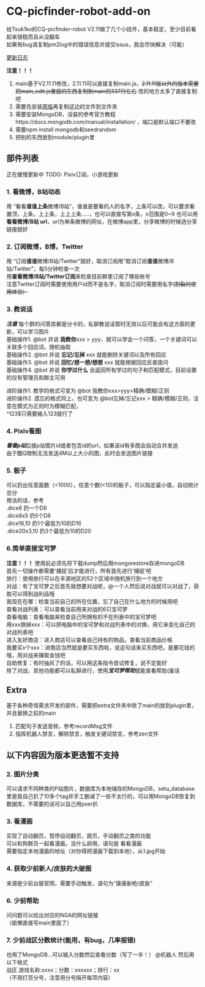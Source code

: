 # CQ-picfinder-robot-add-on

给Tsuk1ko的CQ-picfinder-robot V2.11做了几个小挂件，基本稳定，至少目前看起来很稳而且从没翻车  
如果有bug请复制pm2log中的错误信息并提交issus，我会尽快解决（可能）
  
[更新日志](https://github.com/Ninzore/CQ-picfinder-robot-add-on/blob/master/CHANGELOG.md)
   
   **注意！！！**
1. main基于V2.11.11修改，2.11.11可以直接复制main.js，~~2.11.11版以外的版本需要把main_edit.js里面的东西复制到main的337行左右~~ 
  改的地方太多了直接复制吧
2. 需要先安装[原版](https://github.com/Tsuk1ko/CQ-picfinder-robot)再复制这边的文件到文件夹  
3. 需要安装MongoDB，没装的参考官方教程https://docs.mongodb.com/manual/installation/ ，端口是默认端口不要改  
4. 需要npm install mongodb和seedrandom  
5. 把别的东西放到module/plugin里  

## 部件列表  
正在缓慢更新中
TODO:  Pixiv订阅，小游戏更新  

### 1. 看微博，B站动态  
用 “看看**谁谁上条**微博/B站”，谁谁是要看的人的名字，上条可以改，可以要求看置顶，上条，上上条，上上上条.....，也可以直接写第x条，x范围是0~9
也可以用 **看看微博/B站 url**，url为单条微博的网址，在微博app里，分享微博的时候选分享链接就好

### 2. 订阅微博，B博，Twitter
用 “订阅**谁谁**微博/B站/Twitter”就好，取消订阅用“取消订阅**谁谁**微博/B站/Twitter”，每5分钟检查一次  
用**查看微博/B站/Twitter订阅**来检查目前群里订阅了哪些账号  
注意Twitter订阅时需要使用用户id而不是名字，取消订阅时需要用名字~~(割裂的使用体验）~~  
  
### 3. 教说话  
***注意*** 每个群的问答库都是分卡的，私聊教说话暂时无效以后可能会有这方面的更新，可以学习图片   
基础操作1. @bot 并说 **我教你**xxx > yyy，就可以学会一个问答，一个关键词可以关联多个回应词，随机抽取  
基础操作2. @bot 并说 **忘记/忘掉** xxx 就能删除关键词以及所有回应  
基础操作3. @bot 并说 **回忆/想一想/想想** xxx 就能根据回应反查提问  
基础操作4. @bot 并说 **你学过什么** 会返回所有学过的句子和匹配模式，目前设置的仅有管理员和群主可用  
  
进阶操作1. 教学的格式可变为 @bot 我教你xxx>yyy>精确/模糊/正则  
进阶操作2. 遗忘的格式同上，也可变为 @bot忘掉/忘记xxx > 精确/模糊/正则，注意在模式为正则时为模糊匹配，  
^123$只需要输入123就行了  
  
### 4. Pixiv看图  
***看看p站***后接p站图片id或者包含id的url，如果该id有多图会自动合并发送  
  由于酷Q限制无法发送4M以上大小的图，此时会发送图片链接

### 5. 骰子  
可以扔出任意面数（<1000），任意个数(<10)的骰子，可以指定最小值，自动统计总分  
用法的话，参考  
.dice6  扔一个D6  
.dice8x5  扔5个D8  
.dice16,10  扔1个最低为10的D16  
.dice20x3,10  扔3个最低为10的D20  

### 6.简单直接宝可梦  
**注意！！！** 使用前必须先将下载dump然后用mongorestore存进mongoDB  
   首先一切操作都需要‘捕捉’后才能进行，所有首先进行‘捕捉’吧   
   旅行：使用旅行可以在丰源地区的52个区域中随机旅行到一个地方  
   对战：有了宝可梦之后首先就想要对战呢，@一个人然后说对战就可以对战了，获胜可以得到战利品哦  
   我现在在哪：检查当前自己的所在位置，忘了自己在什么地方的时候用吧  
   查看对战列表：可以查看当前用来对战的6只宝可梦  
   查看电脑：查看电脑来检查自己所拥有的不在列表中的宝可梦吧  
   用xxx换掉xxx：可以把电脑中的宝可梦和对战列表中的对换，用它来变化自己的对战列表吧  
   进入友好商店：进入商店可以查看自己持有的物品，查看当前商品价格  
   我要买x个xxx：进商店当然就是要买东西啦，说这句话来买东西吧，是要花钱的哦，用对战来赚取金钱吧  
   自助修复：有时抽风了的话，可以用这条指令尝试修复，说不定能好   
   除了对战，其他功能都可以私聊进行，使用***宝可梦帮助***就能查看帮助(废话   
  
## Extra   
基于各种奇怪需求开发的部件，需要把extra文件夹中除了main的放到plugin里，并且替换之前的main  
1. 匹配句子发送音频，参考recordMsg文件  
2. 指挥机器人禁言，解除禁言，触发关键词禁言，参考zen文件  

## 以下内容因为版本更迭暂不支持  
### 2. 图片分类  
可以请求不同种类的P站图片，数据库为本地储存的MongoDB，setu_database里是我自己扒了10多个tag并手工删减了一些不太行的，可以用MongoDB恢复到数据库，不需要的话可以自己用pxer扒  

### 3. 看漫画  
实现了自动翻页，暂停自动翻页，跳页，手动翻页之类的功能  
可以和狗群员一起看漫画，没什么卵用，语句是 看看漫画  
需要指定本地漫画的地址（对你得把漫画下载到本地），从1.jpg开始

### 4. 获取少前新人/皮肤的大破图  
来源是少前台服官网，需要手动触发，语句为“康康新枪/皮肤”

### 6. 少前帮助  
问问题可以给出对应的NGA的网址链接  
（偷懒直接写main里面了）

### 7. 少前战区分数统计(能用，有bug，几率报错)  
也用了MongoDB...可以输入分数然后查看分数（写了一半！）
@机器人 然后用以下格式  
战区 游戏名称:xxxx；分数：xxxxxx；排行：xx  
（不用打百分号，注意用分号隔开每项内容）
